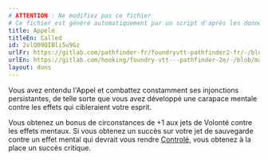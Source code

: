 ```yaml
---
# ATTENTION : Ne modifiez pas ce fichier
# Ce fichier est généré automatiquement par un script d'après les données du module Foundry VTT officiel et de sa traduction
title: Appelé
titleEn: Called
id: 2vlQ09QIBli5u9Gz
urlFr: https://gitlab.com/pathfinder-fr/foundryvtt-pathfinder2-fr/-/blob/master/data/feats/2vlQ09QIBli5u9Gz.htm
urlEn: https://gitlab.com/hooking/foundry-vtt---pathfinder-2e/-/blob/master/packs/data/feats.db/called.json
layout: dons
---
```

Vous avez entendu l'Appel et combattez constamment ses injonctions persistantes, de telle sorte que vous avez développé une carapace mentale contre les effets qui cibleraient votre esprit.

Vous obtenez un bonus de circonstances de +1 aux jets de Volonté contre les effets mentaux. Si vous obtenez un succès sur votre jet de sauvegarde contre un effet mental qui devrait vous rendre [Controlé](../conditions/contrôlé.html), vous obtenez à la place un succès critique.
